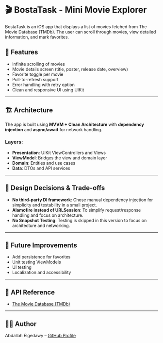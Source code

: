 # 🎬 BostaTask - Mini Movie Explorer

BostaTask is an iOS app that displays a list of movies fetched from The Movie Database (TMDb). The user can scroll through movies, view detailed information, and mark favorites.

## 📱 Features

- Infinite scrolling of movies
- Movie details screen (title, poster, release date, overview)
- Favorite toggle per movie
- Pull-to-refresh support
- Error handling with retry option
- Clean and responsive UI using UIKit

---

## 🏗 Architecture

The app is built using **MVVM + Clean Architecture** with **dependency injection** and **async/await** for network handling.

### Layers:

- **Presentation**: UIKit ViewControllers and Views
- **ViewModel**: Bridges the view and domain layer
- **Domain**: Entities and use cases
- **Data**: DTOs and API services
---

## 🧠 Design Decisions & Trade-offs

- **No third-party DI framework**: Chose manual dependency injection for simplicity and testability in a small project.
- **Alamofire instead of URLSession**: To simplify request/response handling and focus on architecture.
- **No Snapshot Testing**: Testing is skipped in this version to focus on architecture and networking.
---


## 🧪 Future Improvements

- Add persistence for favorites
- Unit testing ViewModels
- UI testing
- Localization and accessibility

---

## 🔗 API Reference

- [The Movie Database (TMDb)](https://developers.themoviedb.org/3)

---

## 👨‍💻 Author

Abdallah Elgedawy – [GitHub Profile](https://github.com/abdallahelgedawy)

